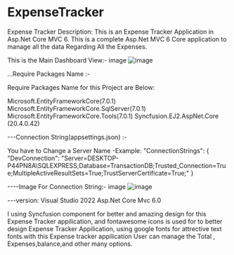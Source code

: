 # ExpenseTracker

Expense Tracker
Description: This is an Expense Tracker Application in Asp.Net Core MVC 6.
This is a complete Asp.Net MVC 6 Core application to manage all the data Regarding All the Expenses.

This is the Main Dashboard View:- image
![image](https://user-images.githubusercontent.com/122631931/212463202-e4ff3831-95a7-4120-8399-ee19cabad4f8.png)


...Require Packages Name :-

Require Packages Name for this Project are Below:

Microsoft.EntityFrameworkCore(7.0.1)
Microsoft.EntityFrameworkCore.SqlServer(7.0.1)
Microsoft.EntityFrameworkCore.Tools(7.0.1) 
Syncfusion.EJ2.AspNet.Core (20.4.0.42)



---Connection String(appsettings.json) :-

You have to Change a Server Name -Example:
"ConnectionStrings": { "DevConnection": "Server=DESKTOP-P44PN8A\SQLEXPRESS;Database=TransactionDB;Trusted_Connection=True;MultipleActiveResultSets=True;TrustServerCertificate=True;" }



----Image For Connection String:- image
![image](https://user-images.githubusercontent.com/122631931/212463213-13ad9315-535d-46dd-a73f-30fc8201c99f.png)



---version:
Visual Studio 2022 Asp.Net Core Mvc 6.0

I using Syncfusion component for better and amazing design for this Expense Tracker appilication,
and fontawesome icons is used for to better design Expense Tracker Appilication,
using google fonts for attrective text fonts.with this Expense tracker appilication User can manage the Total ,
Expenses,balance,and other many options.
